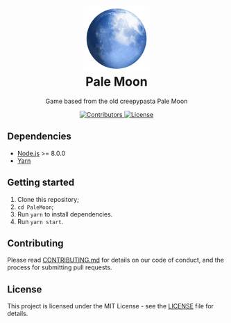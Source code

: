 <h1 align="center">
  <img src="assets/pale-moon.png" alt="Pale Moon" width="150">
<br>
Pale Moon
</h1>

<p align="center">Game based from the old creepypasta Pale Moon</p>

<p align="center">
  <a href="https://github.com/gleydson/PaleMoon/graphs/contributors">
    <img src="https://img.shields.io/github/contributors/gleydson/PaleMoon?color=%237159c1&logoColor=%237159c1&style=flat" alt="Contributors">
  </a>
  <a href="https://opensource.org/licenses/MIT">
    <img src="https://img.shields.io/github/license/gleydson/PaleMoon?color=%237159c1&logo=mit" alt="License">
  </a>
</p>

## Dependencies

- [Node.js](https://nodejs.org/en/) >= 8.0.0
- [Yarn](https://yarnpkg.com/pt-BR/docs/install)

## Getting started

1. Clone this repository;
2. `cd PaleMoon`;<br />
3. Run `yarn` to install dependencies.<br />
4. Run `yarn start`.

## Contributing

Please read [CONTRIBUTING.md](CONTRIBUTING.md) for details on our code of conduct, and the process for submitting pull requests.

## License

This project is licensed under the MIT License - see the [LICENSE](LICENSE) file for details.
